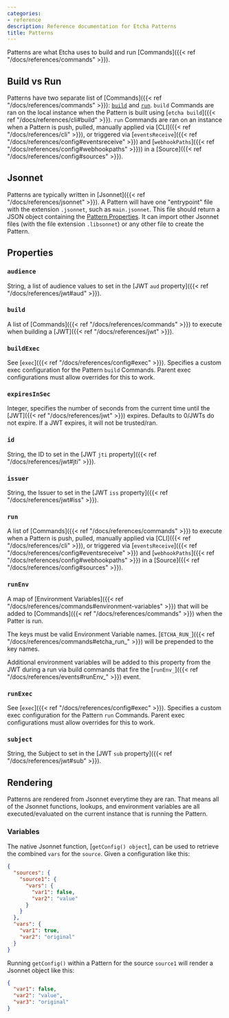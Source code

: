 ```yaml
---
categories:
- reference
description: Reference documentation for Etcha Patterns
title: Patterns
---
```


Patterns are what Etcha uses to build and run [Commands]({{< ref "/docs/references/commands" >}}).

## Build vs Run

Patterns have two separate list of [Commands]({{< ref "/docs/references/commands" >}}): [`build`](#build) and [`run`](#run).  `build` Commands are ran on the local instance when the Pattern is built using [`etcha build`]({{< ref "/docs/references/cli#build" >}}).  `run` Commands are ran on an instance when a Pattern is push, pulled, manually applied via [CLI]({{< ref "/docs/references/cli" >}}), or triggered via [`eventsReceive`]({{< ref "/docs/references/config#eventsreceive" >}}) and [`webhookPaths`]({{< ref "/docs/references/config#webhookpaths" >}})) in a [Source]({{< ref "/docs/references/config#sources" >}}).

## Jsonnet

Patterns are typically written in [Jsonnet]({{< ref "/docs/references/jsonnet" >}}).  A Pattern will have one "entrypoint" file with the extension `.jsonnet`, such as `main.jsonnet`.  This file should return a JSON object containing the [Pattern Properties](#properties).  It can import other Jsonnet files (with the file extension `.libsonnet`) or any other file to create the Pattern.

## Properties

### `audience`

String, a list of audience values to set in the [JWT `aud` property]({{< ref "/docs/references/jwt#aud" >}}).

### `build`

A list of [Commands]({{< ref "/docs/references/commands" >}}) to execute when building a [JWT]({{< ref "/docs/references/jwt" >}}).

### `buildExec`

See [`exec`]({{< ref "/docs/references/config#exec" >}}).  Specifies a custom exec configuration for the Pattern `build` Commands.  Parent exec configurations must allow overrides for this to work.

### `expiresInSec`

Integer, specifies the number of seconds from the current time until the [JWT]({{< ref "/docs/references/jwt" >}}) expires.  Defaults to 0/JWTs do not expire.  If a JWT expires, it will not be trusted/ran.

### `id`

String, the ID to set in the [JWT `jti` property]({{< ref "/docs/references/jwt#jti" >}}).

### `issuer`

String, the Issuer to set in the [JWT `iss` property]({{< ref "/docs/references/jwt#iss" >}}).

### `run`

A list of [Commands]({{< ref "/docs/references/commands" >}}) to execute when a Pattern is push, pulled, manually applied via [CLI]({{< ref "/docs/references/cli" >}}), or triggered via [`eventsReceive`]({{< ref "/docs/references/config#eventsreceive" >}}) and [`webhookPaths`]({{< ref "/docs/references/config#webhookpaths" >}}) in a [Source]({{< ref "/docs/references/config#sources" >}}).

### `runEnv`

A map of [Environment Variables]({{< ref "/docs/references/commands#environment-variables" >}}) that will be added to [Commands]({{< ref "/docs/references/commands" >}}) when the Patter is run.

The keys must be valid Environment Variable names.  [`ETCHA_RUN_`]({{< ref "/docs/references/commands#etcha_run_" >}}) will be prepended to the key names.

Additional environment variables will be added to this property from the JWT during a run via build commands that fire the [`runEnv_`]({{< ref "/docs/references/events#runEnv_" >}}) event.

### `runExec`

See [`exec`]({{< ref "/docs/references/config#exec" >}}).  Specifies a custom exec configuration for the Pattern `run` Commands.  Parent exec configurations must allow overrides for this to work.

### `subject`

String, the Subject to set in the [JWT `sub` property]({{< ref "/docs/references/jwt#sub" >}}).

## Rendering

Patterns are rendered from Jsonnet everytime they are ran.  That means all of the Jsonnet functions, lookups, and environment variables are all executed/evaluated on the current instance that is running the Pattern.

### Variables

The native Jsonnet function, [`getConfig() object`], can be used to retrieve the combined `vars` for the `source`.  Given a configuration like this:

```json
{
  "sources": {
    "source1": {
      "vars": {
        "var1": false,
        "var2": "value"
      }
    }
  },
  "vars": {
    "var1": true,
    "var2": "original"
  }
}
```

Running `getConfig()` within a Pattern for the source `source1` will render a Jsonnet object like this:

```json
{
  "var1": false,
  "var2": "value",
  "var3": "original"
}
```
